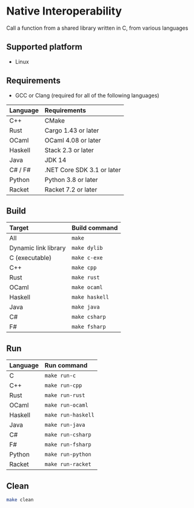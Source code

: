 # Native Interoperability

Call a function from a shared library written in C, from various languages

## Supported platform

- Linux

## Requirements

- GCC or Clang (required for all of the following languages)

| Language | Requirements |
| :--- | :--- |
| C++ | CMake |
| Rust | Cargo 1.43 or later |
| OCaml | OCaml 4.08 or later |
| Haskell | Stack 2.3 or later |
| Java | JDK 14 |
| C# / F# | .NET Core SDK 3.1 or later |
| Python | Python 3.8 or later |
| Racket | Racket 7.2 or later |

## Build

| Target | Build command |
| :--- | :--- |
| All | `make` |
| Dynamic link library | `make dylib` |
| C (executable) | `make c-exe` |
| C++ | `make cpp` |
| Rust | `make rust` |
| OCaml | `make ocaml` |
| Haskell | `make haskell` |
| Java | `make java` |
| C# | `make csharp` |
| F# | `make fsharp` |

## Run

| Language | Run command |
| :--- | :--- |
| C | `make run-c` |
| C++ | `make run-cpp` |
| Rust | `make run-rust` |
| OCaml | `make run-ocaml` |
| Haskell | `make run-haskell` |
| Java | `make run-java` |
| C# | `make run-csharp` |
| F# | `make run-fsharp` |
| Python | `make run-python` |
| Racket | `make run-racket` |

## Clean

```bash
make clean
```
